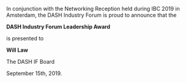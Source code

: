 In conjunction with the Networking Reception held during IBC 2019 in Amsterdam, the DASH Industry Forum is proud to announce that the

**DASH Industry Forum Leadership Award**

is presented to 

**Will Law**

The DASH IF Board

September 15th, 2019.
